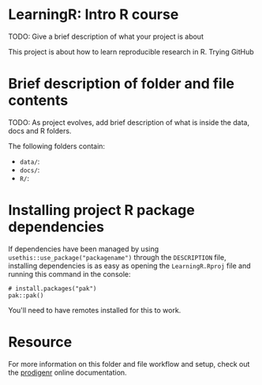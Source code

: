 # LearningR: Intro R course

TODO: Give a brief description of what your project is about

This project is about how to learn reproducible research in R. Trying GitHub

# Brief description of folder and file contents

TODO: As project evolves, add brief description of what is inside the data, docs and R folders.

The following folders contain:

-   `data/`:
-   `docs/`:
-   `R/`:

# Installing project R package dependencies

If dependencies have been managed by using `usethis::use_package("packagename")` through the `DESCRIPTION` file, installing dependencies is as easy as opening the `LearningR.Rproj` file and running this command in the console:

```         
# install.packages("pak")
pak::pak()
```

You'll need to have remotes installed for this to work.

# Resource

For more information on this folder and file workflow and setup, check out the [prodigenr](https://rostools.github.io/prodigenr) online documentation.
